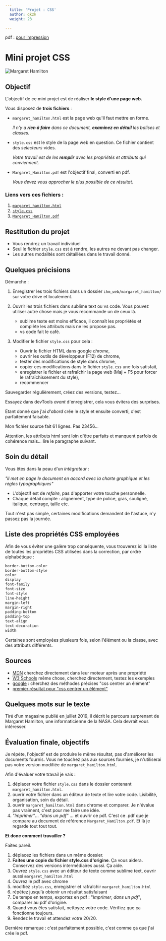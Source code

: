 ```yaml
---
  title: 'Projet : CSS'
  author: qkzk
  weight: 23

---
```


pdf : [pour impression](./nsi_prem_projet_css.pdf)

# Mini projet CSS

![Margaret Hamilton](/docs/nsi/cours_premiere/ihm_web/projet_html_css/img/0.jpg)

## Objectif

L'objectif de ce mini projet est de réaliser **le style d'une page web.**

Vous disposez de **trois fichiers** :

- `margaret_hamilton.html` est la page web qu'il faut mettre en forme.

  _Il n'y a **rien à faire** dans ce document, **examinez en détail** les balises et classes._

- `style.css` est le style de la page web en question. Ce fichier contient
  des _selecteurs_ vides.

  _Votre travail est de les **remplir** avec les propriétés et attributs qui conviennent._

- `Margaret_Hamilton.pdf` est l'objectif final, converti en pdf.

  _Vous devez vous approcher le plus possible de ce résultat._

### Liens vers ces fichiers :

1. [`margaret_hamilton.html`](https://raw.githubusercontent.com/qkzk/data_colab/master/margaret_hamilton.html)
2. [`style.css`](https://raw.githubusercontent.com/qkzk/data_colab/master/style.css)
3. [`Margaret_Hamilton.pdf`](https://github.com/qkzk/data_colab/raw/master/Margaret_Hamilton.pdf)

## Restitution du projet

- Vous rendrez un travail individuel
- Seul le fichier `style.css` est à rendre, les autres ne devant pas changer.
- Les autres modalités sont détaillées dans le travail donné.

## Quelques précisions

Démarche :

1. Enregistrer les trois fichiers dans un dossier `ihm_web/margaret_hamilton/` sur votre drive et localement.
1. Ouvrir les trois fichiers dans sublime text ou vs code. Vous pouvez utiliser autre chose mais je vous recommande un de ceux là.

   - sublime texte est moins efficace, il connaît les propriétés et complète les attributs mais ne les propose pas.
   - vs code fait le café.

1. Modifier le fichier `style.css` pour cela :

   - Ouvrir le fichier HTML dans google _chrome_,
   - ouvrir les outils de développeur (F12) de chrome,
   - tester des modifications de style dans chrome,
   - copier ces modifications dans le fichier `style.css` une fois satisfait,
   - enregistrer le fichier et rafraîchir la page web (Maj + F5 pour forcer
     le rafraîchissement du style),
   - recommencer

Sauvegarder régulièrement, créez des versions, testez...

Essayez dans devTools _avant_ d'enregistrer, cela vous évitera des surprises.

Etant donné que j'ai _d'abord_ crée le style et ensuite converti, c'est
parfaitement faisable.

Mon fichier source fait 61 lignes. Pas 23456...

Attention, les attributs html sont loin d'être parfaits et manquent parfois de cohérence mais... lire le paragraphe suivant.

## Soin du détail

Vous êtes dans la peau d'un _intégrateur_ :

_"il met en page le document en accord avec la charte graphique et les règles_
_typographiques"_

- L'objectif est de _refaire_, pas d'apporter votre touche personnelle.
- Chaque détail compte : alignement, type de police, gras, souligné, italique,
  centrage, taille etc.

Tout n'est pas simple, certaines modifications demandent de l'astuce, n'y passez
pas la journée.

## Liste des propriétés CSS employées

Afin de vous éviter une galère trop conséquente, vous trouverez ici la liste
de toutes les propriétés CSS utilisées dans la correction, par ordre
alphabétique :

```css
border-bottom-color
border-bottom-style
color
display
font-family
font-size
font-style
line-height
margin-left
margin-right
padding-bottom
padding-top
text-align
text-decoration
width
```

Certaines sont employées plusieurs fois, selon l'élément ou la classe, avec
des attributs différents.

## Sources

- [MDN](https://developer.mozilla.org/fr/docs/Web/CSS/border-bottom-color)
  cherchez directement dans leur moteur après une propriété
- [W3 Schools](https://www.w3schools.com/cssref/pr_font_font-size.asp)
  même chose, cherchez directement, testez les exemples
- [google](https://google.com) : cherchez des méthodes précises
  "css centrer un élément"
- [premier résultat pour "css centrer un élément"](https://www.w3.org/Style/Examples/007/center.fr.html)

## Quelques mots sur le texte

Tiré d'un magasine publié en juillet 2019, il décrit le parcours
surprenant de Margaret Hamilton, une informaticienne de la NASA. Cela devrait
vous intéresser.

## Évaluation finale, objectifs

Je répète, l'objectif est de produire le même résultat, pas d'améliorer les documents fournis.
Vous ne touchez pas aux sources fournies, je n'utiliserai pas votre version modifiée de `margaret_hamilton.html`.

Afin d'évaluer votre travail je vais :

1. déplacer votre fichier `style.css` dans le dossier contenant `margaret_hamilton.html`.
2. ouvrir votre fichier dans un éditeur de texte et lire votre code. Lisibilité, organisation, soin du détail.
3. ouvrir `margaret_hamilton.html` dans chrome et comparer. Je n'évalue pas vraiment, c'est pour me faire une idée.
4. _"Imprimer"_... _"dans un pdf"_ ... et ouvrir ce pdf. C'est ce .pdf que je compare au document de référence `Margaret_Hamilton.pdf`. Et là je regarde tout tout tout.

**Et donc comment travailler ?**

Faîtes pareil.

1. déplacez les fichiers dans un même dossier.
2. **Faites une copie du fichier style.css d'origine**. Ça vous aidera. Conservez des versions intermédiaires aussi. Ça aide.
3. Ouvrez `style.css` avec un éditeur de texte comme sublime text, ouvrir aussi `margaret_hamilton.html`
4. Ouvrez le pdf avec chrome
5. modifiez `style.css`, enregistrer et rafraîchir `margaret_hamilton.html`
6. répétez jusqu'à obtenir un résultat satisfaisant
7. De temps en temps, exportez en pdf : "_Imprimer_, _dans un pdf_", comparer au pdf d'origine.
8. Quand vous êtes satisfait, nettoyez votre code. Vérifiez que ça fonctionne toujours.
9. Rendez le travail et attendez votre 20/20.

Dernière remarque : c'est parfaitement possible, c'est comme ça que j'ai crée le pdf.
